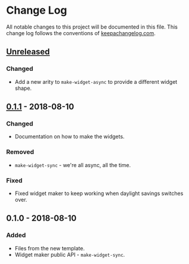 # Change Log
All notable changes to this project will be documented in this file. This change log follows the conventions of [keepachangelog.com](http://keepachangelog.com/).

## [Unreleased]
### Changed
- Add a new arity to `make-widget-async` to provide a different widget shape.

## [0.1.1] - 2018-08-10
### Changed
- Documentation on how to make the widgets.

### Removed
- `make-widget-sync` - we're all async, all the time.

### Fixed
- Fixed widget maker to keep working when daylight savings switches over.

## 0.1.0 - 2018-08-10
### Added
- Files from the new template.
- Widget maker public API - `make-widget-sync`.

[Unreleased]: https://github.com/your-name/rules-clj/compare/0.1.1...HEAD
[0.1.1]: https://github.com/your-name/rules-clj/compare/0.1.0...0.1.1
